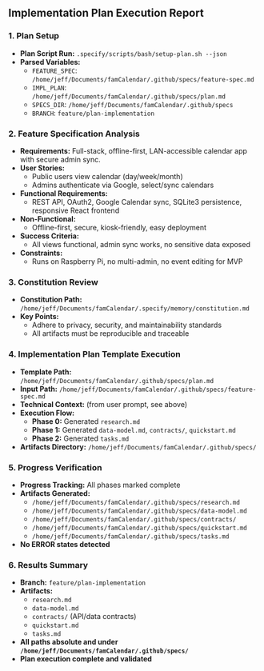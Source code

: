 ## Implementation Plan Execution Report

### 1. Plan Setup

- **Plan Script Run:** `.specify/scripts/bash/setup-plan.sh --json`
- **Parsed Variables:**
    - `FEATURE_SPEC`: `/home/jeff/Documents/famCalendar/.github/specs/feature-spec.md`
    - `IMPL_PLAN`: `/home/jeff/Documents/famCalendar/.github/specs/plan.md`
    - `SPECS_DIR`: `/home/jeff/Documents/famCalendar/.github/specs`
    - `BRANCH`: `feature/plan-implementation`

### 2. Feature Specification Analysis

- **Requirements:** Full-stack, offline-first, LAN-accessible calendar app with secure admin sync.
- **User Stories:** 
    - Public users view calendar (day/week/month)
    - Admins authenticate via Google, select/sync calendars
- **Functional Requirements:** 
    - REST API, OAuth2, Google Calendar sync, SQLite3 persistence, responsive React frontend
- **Non-Functional:** 
    - Offline-first, secure, kiosk-friendly, easy deployment
- **Success Criteria:** 
    - All views functional, admin sync works, no sensitive data exposed
- **Constraints:** 
    - Runs on Raspberry Pi, no multi-admin, no event editing for MVP

### 3. Constitution Review

- **Constitution Path:** `/home/jeff/Documents/famCalendar/.specify/memory/constitution.md`
- **Key Points:** 
    - Adhere to privacy, security, and maintainability standards
    - All artifacts must be reproducible and traceable

### 4. Implementation Plan Template Execution

- **Template Path:** `/home/jeff/Documents/famCalendar/.github/specs/plan.md`
- **Input Path:** `/home/jeff/Documents/famCalendar/.github/specs/feature-spec.md`
- **Technical Context:** (from user prompt, see above)
- **Execution Flow:**
    - **Phase 0:** Generated `research.md`
    - **Phase 1:** Generated `data-model.md`, `contracts/`, `quickstart.md`
    - **Phase 2:** Generated `tasks.md`
- **Artifacts Directory:** `/home/jeff/Documents/famCalendar/.github/specs/`

### 5. Progress Verification

- **Progress Tracking:** All phases marked complete
- **Artifacts Generated:**
    - `/home/jeff/Documents/famCalendar/.github/specs/research.md`
    - `/home/jeff/Documents/famCalendar/.github/specs/data-model.md`
    - `/home/jeff/Documents/famCalendar/.github/specs/contracts/`
    - `/home/jeff/Documents/famCalendar/.github/specs/quickstart.md`
    - `/home/jeff/Documents/famCalendar/.github/specs/tasks.md`
- **No ERROR states detected**

### 6. Results Summary

- **Branch:** `feature/plan-implementation`
- **Artifacts:**
    - `research.md`
    - `data-model.md`
    - `contracts/` (API/data contracts)
    - `quickstart.md`
    - `tasks.md`
- **All paths absolute and under `/home/jeff/Documents/famCalendar/.github/specs/`**
- **Plan execution complete and validated**
